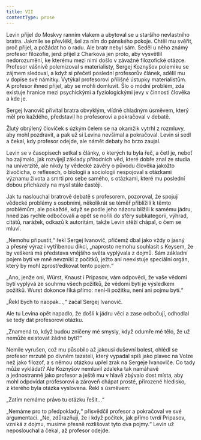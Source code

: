```yaml
---
title: VII
contentType: prose
---
```


Levin přijel do Moskvy ranním vlakem a ubytoval se u staršího nevlastního bratra. Jakmile se převlékl, šel za ním do pánského pokoje. Chtěl mu svěřit, proč přijel, a požádat ho o radu. Ale bratr nebyl sám. Seděl u něho známý profesor filozofie, jenž přijel z Charkova jen proto, aby vysvětlil nedorozumění, ke kterému mezi nimi došlo v závažné filozofické otázce. Profesor vášnivě polemizoval s materialisty, Sergej Koznyšov polemiku se zájmem sledoval, a když si přečetl poslední profesorův článek, sdělil mu v dopise své námitky. Vytýkal profesorovi přílišné ústupky materialistům. A profesor ihned přijel, aby se mohli domluvit. Šlo o módní problém, zda existuje hranice mezi psychickými a fyziologickými jevy v činnosti člověka a kde je.

Sergej Ivanovič přivítal bratra obvyklým, vlídně chladným úsměvem, který měl pro každého, představil ho profesorovi a pokračoval v debatě.

Žlutý obrýlený človíček s úzkým čelem se na okamžik vytrhl z rozmluvy, aby mohl pozdravit, a pak už si Levina nevšímal a pokračoval. Levin si sedl a čekal, kdy profesor odejde, ale námět debaty ho brzo zaujal.

Levin se v časopisech setkal s články, o kterých tu byla řeč, a četl je, neboť ho zajímalo, jak rozvíjejí základy přírodních věd, které dobře znal ze studia na univerzitě, ale nikdy ty vědecké závěry o původu člověka jakožto živočicha, o reflexech, o biologii a sociologii nespojoval s otázkami významu života a smrti pro sebe samého, s otázkami, které mu poslední dobou přicházely na mysl stále častěji.

Jak tu naslouchal bratrově debatě s profesorem, pozoroval, že spojují vědecké problémy s osobními, několikrát se téměř přiblížili k těmto problémům, ale pokaždé, když se podle jeho názoru blížili k samému jádru, hned zas rychle odbočovali a opět se nořili do sféry subkategorií, výhrad, citátů, narážek, odkazů k autoritám, takže Levin stěží chápal, o čem se mluví.

„Nemohu připustit,“ řekl Sergej Ivanovič, přičemž dbal jako vždy o jasný a přesný výraz i vytříbenou dikci, „naprosto nemohu souhlasit s Keysem, že by veškerá má představa vnějšího světa vyplývala z dojmů. Sám základní pojem bytí ve mně nevznikl z počitků, ježto ani neexistuje speciální orgán, který by mohl zprostředkovat tento pojem.“

„Ano, jenže oni, Würst, Knaust i Pripasov, vám odpovědí, že vaše vědomí bytí vyplývá ze souhrnu všech požitků, že vědomí bytí je výsledkem požitků. Wurst dokonce říká přímo: není-li požitku, není ani pojmu bytí.“

„Řekl bych to naopak…,“ začal Sergej Ivanovič.

Ale tu Levina opět napadlo, že došli k jádru věci a zase odbočují, odhodlal se tedy dát profesorovi otázku.

„Znamená to, když budou zničeny mé smysly, když odumře mé tělo, že už nemůže existovat žádné bytí?“

Nemile vyrušen, což mu působilo až jakousi duševní bolest, ohlédl se profesor mrzutě po divném tazateli, který vypadal spíš jako plavec na Volze než jako filozof, a s němou otázkou upřel zrak na Sergeje Ivanoviče. Co tady může vykládat? Ale Koznyšov nemluvil zdaleka tak namáhavě a jednostranně jako profesor a ještě mu v hlavě zbývalo dost místa, aby mohl odpovídat profesorovi a zároveň chápat prosté, přirozené hledisko, z kterého byla otázka vyslovena. Řekl s úsměvem:

„Zatím nemáme právo tu otázku řešit…“

„Nemáme pro to předpoklady,“ přisvědčil profesor a pokračoval ve své argumentaci. „Ne, zdůrazňuji, že i když počitek, jak přímo tvrdí Pripasov, vzniká z dojmu, musíme přesně rozlišovat tyto dva pojmy.“ Levin už neposlouchal a čekal, až profesor odejde.
